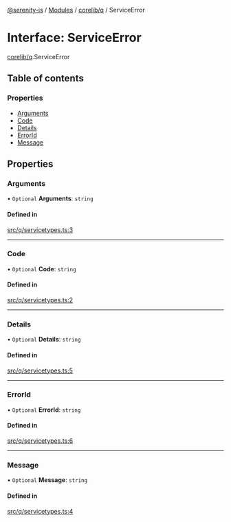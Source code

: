 [@serenity-is](../README.md) / [Modules](../modules.md) / [corelib/q](../modules/corelib_q.md) / ServiceError

# Interface: ServiceError

[corelib/q](../modules/corelib_q.md).ServiceError

## Table of contents

### Properties

- [Arguments](corelib_q.ServiceError.md#arguments)
- [Code](corelib_q.ServiceError.md#code)
- [Details](corelib_q.ServiceError.md#details)
- [ErrorId](corelib_q.ServiceError.md#errorid)
- [Message](corelib_q.ServiceError.md#message)

## Properties

### Arguments

• `Optional` **Arguments**: `string`

#### Defined in

[src/q/servicetypes.ts:3](https://github.com/serenity-is/serenity/blob/master/packages/corelib/src/q/servicetypes.ts#L3)

___

### Code

• `Optional` **Code**: `string`

#### Defined in

[src/q/servicetypes.ts:2](https://github.com/serenity-is/serenity/blob/master/packages/corelib/src/q/servicetypes.ts#L2)

___

### Details

• `Optional` **Details**: `string`

#### Defined in

[src/q/servicetypes.ts:5](https://github.com/serenity-is/serenity/blob/master/packages/corelib/src/q/servicetypes.ts#L5)

___

### ErrorId

• `Optional` **ErrorId**: `string`

#### Defined in

[src/q/servicetypes.ts:6](https://github.com/serenity-is/serenity/blob/master/packages/corelib/src/q/servicetypes.ts#L6)

___

### Message

• `Optional` **Message**: `string`

#### Defined in

[src/q/servicetypes.ts:4](https://github.com/serenity-is/serenity/blob/master/packages/corelib/src/q/servicetypes.ts#L4)
